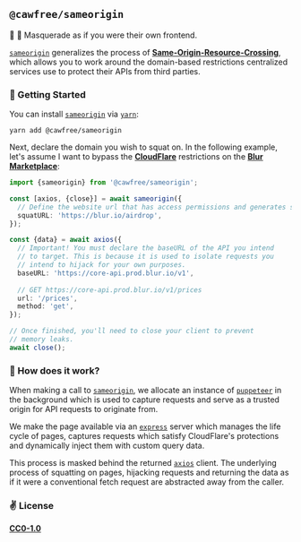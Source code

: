 ## `@cawfree/sameorigin`
🤖 🧪 Masquerade as if you were their own frontend.

[`sameorigin`](https://github.com/cawfree/sameorigin) generalizes the process of [__Same-Origin-Resource-Crossing__](https://github.com/cawfree/opensea-submarine), which allows you to work around the domain-based restrictions centralized services use to protect their APIs from third parties.

###  🚀 Getting Started

You can install [`sameorigin`](https://github.com/cawfree/sameorigin) via [`yarn`](https://yarnpkg.com):

```shell
yarn add @cawfree/sameorigin
```

Next, declare the domain you wish to squat on. In the following example, let's assume I want to bypass the [__CloudFlare__](https://www.cloudflare.com/) restrictions on the [__Blur Marketplace__](https://blur.io/):


```typescript
import {sameorigin} from '@cawfree/sameorigin';

const [axios, {close}] = await sameorigin({
  // Define the website url that has access permissions and generates some requests.
  squatURL: 'https://blur.io/airdrop',
});

const {data} = await axios({
  // Important! You must declare the baseURL of the API you intend
  // to target. This is because it is used to isolate requests you
  // intend to hijack for your own purposes.
  baseURL: 'https://core-api.prod.blur.io/v1',
    
  // GET https://core-api.prod.blur.io/v1/prices
  url: '/prices',
  method: 'get',
});

// Once finished, you'll need to close your client to prevent
// memory leaks.
await close();
```

### 🤔 How does it work?

When making a call to [`sameorigin`](https://github.com/cawfree/sameorigin), we allocate an instance of [`puppeteer`](https://github.com/puppeteer/puppeteer) in the background which is used to capture requests and serve as a trusted origin for API requests to originate from.

We make the page available via an [`express`](https://expressjs.com/) server which manages the life cycle of pages, captures requests which satisfy CloudFlare's protections and dynamically inject them with custom query data.

This process is masked behind the returned [`axios`](https://github.com/axios/axios) client. The underlying process of squatting on pages, hijacking requests and returning the data as if it were a conventional fetch request are abstracted away from the caller.

### ✌️ License
[__CC0-1.0__](./LICENSE)

